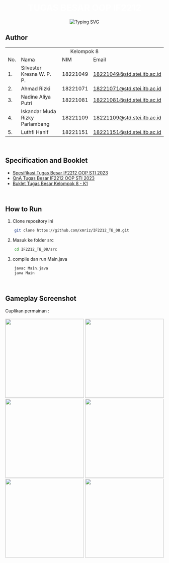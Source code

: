 <p align="center">
    <h1 align="center">
      <span style="color: white; font-weight: bold;">TUGAS BESAR OOP IF2212</span>
    </h1>
</p>
<p align="center">
  <!-- Typing SVG by DenverCoder1 - https://github.com/DenverCoder1/readme-typing-svg -->
<a href="https://git.io/typing-svg"><img src="https://readme-typing-svg.demolab.com?font=Fira+Code&pause=1000&color=747B2E&center=true&vCenter=true&width=435&lines=Kelompok+8+-+K1;Sistem+dan+Teknologi+Informasi;SIM+-+PLICITY" alt="Typing SVG" /></a>
</p>

## **Author**


<p align="center"> 
<table>
    <tr>
        <td colspan=4 align="center">Kelompok 8</td>
    </tr>
    <tr>
        <td>No.</td>
        <td>Nama</td>
        <td>NIM</td>
        <td>Email</td>
    </tr>
    <tr>
        <td>1.</td>
        <td>Silvester Kresna W. P. P.</td>
        <td>18221049</td>
        <td><a href="mailto:18221049@std.stei.itb.ac.id">18221049@std.stei.itb.ac.id</a></td>
    </tr>
    <tr>
        <td>2.</td>
        <td>Ahmad Rizki</td>
        <td>18221071</td>
        <td><a href="mailto:18221071@std.stei.itb.ac.id">18221071@std.stei.itb.ac.id</a></td>
    </tr>
    <tr>
        <td>3.</td>
        <td>Nadine Aliya Putri</td>
        <td>18221081</td>
        <td><a href="mailto:18221081@std.stei.itb.ac.id">18221081@std.stei.itb.ac.id</a></td>
    </tr>
    <tr>
        <td>4.</td>
        <td>Iskandar Muda Rizky Parlambang</td>
        <td>18221109</td>
        <td><a href="mailto:18221109@std.stei.itb.ac.id">18221109@std.stei.itb.ac.id</a></td>
    </tr>
    <tr>
        <td>5.</td>
        <td>Luthfi Hanif</td>
        <td>18221151</td>
        <td><a href="mailto:18221151@std.stei.itb.ac.id">18221151@std.stei.itb.ac.id</a></td>
    </tr>
</table>
</p>

<br>

## **Specification and Booklet**
- [Spesifikasi Tugas Besar IF2212 OOP STI 2023](https://docs.google.com/document/d/1NOLD-QEy8csPCbS-QpMsCVSS3dt6499Q/edit#)
- [QnA Tugas Besar IF2212 OOP STI 2023](https://docs.google.com/spreadsheets/d/11a105sXUanMc_Mi0rLHKJAKAuxwYdbQEovtcaS9mC5w/edit#gid=472512090)
- [Buklet Tugas Besar Kelompok 8 - K1](https://www.canva.com/design/DAFgVCme00I/k9AoZIstxvDQOB3LF10RBA/view?utm_content=DAFgVCme00I&utm_campaign=designshare&utm_medium=link&utm_source=publishsharelink)

<br>

## **How to Run**
1. Clone repository ini</br>
```bash
    git clone https://github.com/xmriz/IF2212_TB_08.git 
```

2. Masuk ke folder src</br>
```bash
    cd IF2212_TB_08/src
```

3. compile dan run Main.java</br>
```bash
    javac Main.java
    java Main
```

<br>

## **Gameplay Screenshot**
Cuplikan permainan : 
<br></br>
<img src='https://user-images.githubusercontent.com/88937716/236494870-03ac10dd-7c5d-4db7-8e5e-7ae3bccefbe8.png' width='250' style="display: inline-block;">
<img src='https://user-images.githubusercontent.com/88937716/236494866-7e7336c7-c177-4a5d-b5fa-ea047e045707.png' width='250' style="display: inline-block;">
<img src='https://user-images.githubusercontent.com/88937716/236502459-f34207e2-6b6f-4923-91a5-9a7f1167414b.png' width='250' style="display: inline-block;">
<img src='https://user-images.githubusercontent.com/88937716/236494851-c1d285d2-c77d-4666-ba88-b01fcc707d7f.png' width='250' style="display: inline-block;">
<img src='https://user-images.githubusercontent.com/88937716/236494858-4c82a61b-b7fc-4b48-9230-ea603dc06261.png' width='250' style="display: inline-block;">
<img src='https://user-images.githubusercontent.com/88937716/236494862-9bd343b7-be48-4d4f-b12e-d6736b102ab0.png' width='250' style="display: inline-block;">


